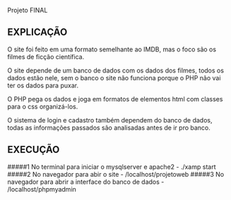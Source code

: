 Projeto FINAL

## EXPLICAÇÃO

O site foi feito em uma formato semelhante ao IMDB, mas o foco são os filmes de ficção científica.

O site depende de um banco de dados com os dados dos filmes, todos os dados estão nele, sem o banco o site não funciona porque o PHP não vai ter os dados para puxar.

O PHP pega os dados e joga em formatos de elementos html com classes para o css organizá-los.

O sistema de login e cadastro também dependem do banco de dados, todas as informações passados são analisadas antes de ir pro banco.

## EXECUÇÃO

#####1 No terminal para iniciar o mysqlserver e apache2 - ./xamp start
#####2 No navegador para abir o site - /localhost/projetoweb
#####3 No navegador para abrir a interface do banco de dados - /localhost/phpmyadmin 
